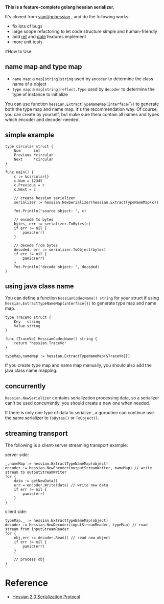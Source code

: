 **This is a feature-complete golang hessian serializer.**  

It's cloned from [viant/gohessian](README_old.md) , and do the following works:
- fix lots of bugs
- large scope refactoring to let code structure simple and human-friendly
- add [ref](http://hessian.caucho.com/doc/hessian-serialization.html##ref) and [date](http://hessian.caucho.com/doc/hessian-serialization.html##date) features implement
- more unit tests

#How to Use

## name map and type map

- `name map`: a `map[string]string` used by `encoder` to determine the class name of a object
- `type map`: a `map[string]reflect.Type` used by `decoder` to determine the type of instance to initialize

You can use function `hessian.ExtractTypeNameMap(interface{})` to generate both the type map and name map. 
It's the recommendation way. 
Of course, you can create by yourself, but make sure them contain all names and types which encoder and decoder needed.

## simple example

```golang
type circular struct {
	Num      int
	Previous *circular
	Next     *circular
}

func main() {
	c := &circular{}
	c.Num = 12345
	c.Previous = c
	c.Next = c

	// create hessian serializer
	serializer := hessian.NewSerializer(hessian.ExtractTypeNameMap(c))

	fmt.Println("source object: ", c)

	// encode to bytes
	bytes, err := serializer.ToBytes(c)
	if err != nil {
		panic(err)
	}

	// decode from bytes
	decoded, err := serializer.ToObject(bytes)
	if err != nil {
		panic(err)
	}
	fmt.Println("decode object: ", decoded)
}
```

## using java class name

You can define a function `HessianCodecName() string` for your struct if using `hessian.ExtractTypeNameMap(interface{})` to generate type map and name map.

```
type TraceVo struct {
	Key   string
	Value string
}

func (TraceVo) HessianCodecName() string {
	return "hessian.TraceVo"
}

typeMap,nameMap := hessian.ExtractTypeNameMap(&TraceVo{})
```

If you create type map and name map manually, you should also add the java class name mapping.

## concurrently

`hessian.NewSerializer` contains serialization processing data, so a serializer can't be used concurrently, you should create a new one when needed.

If there is only one type of data to serialize , a goroutine can continue use the same serializer to `ToBytes()` or `ToObject()`.

## streaming transport

The following is a client-server streaming transport example:

server side:
```golang
_,nameMap := hessian.ExtractTypeNameMap(object)
encoder := hessian.NewEncoder(outputStreamWriter, nameMap) // write stream to outputStreamWriter
for {
    data := getNewData()
    err = encoder.Write(data) // write new data
    if err != nil {
        panic(err)
    }
}
```

client side:
```golang
typeMap,_ := hessian.ExtractTypeNameMap(object)
decoder := hessian.NewDecoder(inputStreamReader, typeMap) // read stream from inputStreamReader
for {
    obj,err := decoder.Read() // read new object
    if err != nil {
        panic(err)
    }
    
    // process obj
}
```

# Reference
- [Hessian 2.0 Serialization Protocol](http://hessian.caucho.com/doc/hessian-serialization.html)
